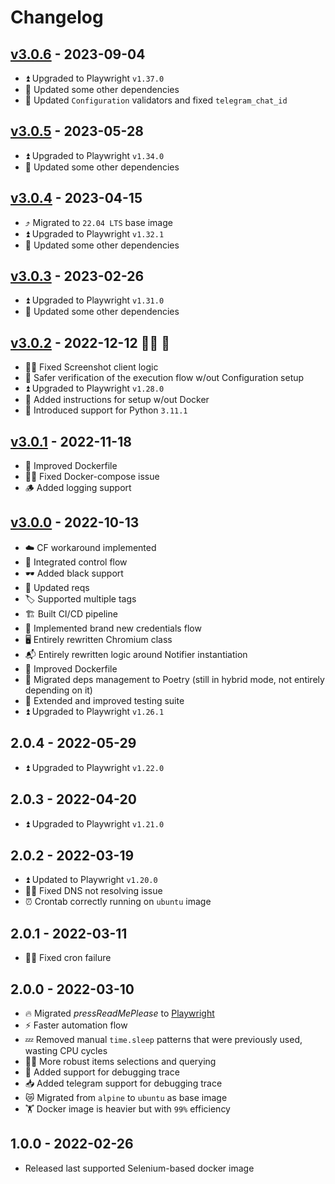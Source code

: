 # Changelog

## [v3.0.6] - 2023-09-04

- ⏫ Upgraded to Playwright `v1.37.0`
- 🧹 Updated some other dependencies
- 📖 Updated `Configuration` validators and fixed `telegram_chat_id`

## [v3.0.5] - 2023-05-28

- ⏫ Upgraded to Playwright `v1.34.0`
- 🧹 Updated some other dependencies

## [v3.0.4] - 2023-04-15

- ⤴️ Migrated to `22.04 LTS` base image
- ⏫ Upgraded to Playwright `v1.32.1`
- 🧹 Updated some other dependencies

## [v3.0.3] - 2023-02-26

- ⏫ Upgraded to Playwright `v1.31.0`
- 🧹 Updated some other dependencies

## [v3.0.2] - 2022-12-12 🎅🏻 🎄

- 👨‍🔧 Fixed Screenshot client logic
- 🥽 Safer verification of the execution flow w/out Configuration setup
- ⏫ Upgraded to Playwright `v1.28.0`
- 📖 Added instructions for setup w/out Docker
- 🐍 Introduced support for Python `3.11.1`

## [v3.0.1] - 2022-11-18

- 🐳 Improved Dockerfile
- 👨‍🔧 Fixed Docker-compose issue
- 🪵 Added logging support

## [v3.0.0] - 2022-10-13

- ☁️ CF workaround implemented
- 🛂 Integrated control flow
- 🕶 Added black support
- 📖 Updated reqs
- 🏷 Supported multiple tags
- 🏗 Built CI/CD pipeline
- 🪪 Implemented brand new credentials flow
- 🖥 Entirely rewritten Chromium class
- 📬 Entirely rewritten logic around Notifier instantiation
- 🐳 Improved Dockerfile
- 🔖 Migrated deps management to Poetry (still in hybrid mode, not entirely depending on it)
- 🧪 Extended and improved testing suite
- ⏫ Upgraded to Playwright `v1.26.1`

## 2.0.4 - 2022-05-29

- ⏫ Upgraded to Playwright `v1.22.0`

## 2.0.3 - 2022-04-20

- ⏫ Upgraded to Playwright `v1.21.0`

## 2.0.2 - 2022-03-19

- ⏫ Updated to Playwright `v1.20.0`
- 👨‍🔧 Fixed DNS not resolving issue
- ⏰ Crontab correctly running on `ubuntu` image

## 2.0.1 - 2022-03-11

- 👨‍🔧 Fixed cron failure

## 2.0.0 - 2022-03-10

- 🔥 Migrated _pressReadMePlease_ to [Playwright](https://playwright.dev)
- ⚡️ Faster automation flow
- 💤 Removed manual `time.sleep` patterns that were previously used, wasting CPU cycles
- 💪🏻 More robust items selections and querying
- 🐞 Added support for debugging trace
- 📥 Added telegram support for debugging trace
- 😿 Migrated from `alpine` to `ubuntu` as base image
- 🏋️‍ Docker image is heavier but with `99%` efficiency

## 1.0.0 - 2022-02-26

- Released last supported Selenium-based docker image

[v3.0.6]: https://github.com/tatoalo/pressReadMePlease/releases/tag/v3.0.6
[v3.0.5]: https://github.com/tatoalo/pressReadMePlease/releases/tag/v3.0.5
[v3.0.4]: https://github.com/tatoalo/pressReadMePlease/releases/tag/v3.0.4
[v3.0.3]: https://github.com/tatoalo/pressReadMePlease/releases/tag/v3.0.3
[v3.0.2]: https://github.com/tatoalo/pressReadMePlease/releases/tag/v3.0.2
[v3.0.1]: https://github.com/tatoalo/pressReadMePlease/releases/tag/v3.0.1
[v3.0.0]: https://github.com/tatoalo/pressReadMePlease/releases/tag/v3.0.0
